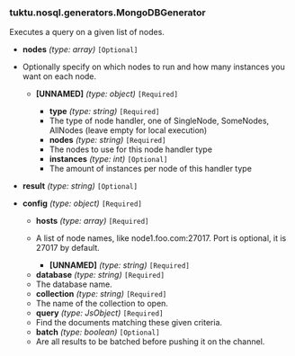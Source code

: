 ### tuktu.nosql.generators.MongoDBGenerator
Executes a query on a given list of nodes.

  * **nodes** *(type: array)* `[Optional]`
  - Optionally specify on which nodes to run and how many instances you want on each node.
 
    * **[UNNAMED]** *(type: object)* `[Required]`

      * **type** *(type: string)* `[Required]`
      - The type of node handler, one of SingleNode, SomeNodes, AllNodes (leave empty for local execution)
 
      * **nodes** *(type: string)* `[Required]`
      - The nodes to use for this node handler type
 
      * **instances** *(type: int)* `[Optional]`
      - The amount of instances per node of this handler type
 
  * **result** *(type: string)* `[Optional]`

  * **config** *(type: object)* `[Required]`

    * **hosts** *(type: array)* `[Required]`
    - A list of node names, like node1.foo.com:27017. Port is optional, it is 27017 by default.
 
      * **[UNNAMED]** *(type: string)* `[Required]`

    * **database** *(type: string)* `[Required]`
    - The database name.
 
    * **collection** *(type: string)* `[Required]`
    - The name of the collection to open.
 
    * **query** *(type: JsObject)* `[Required]`
    - Find the documents matching these given criteria.
 
    * **batch** *(type: boolean)* `[Optional]`
    - Are all results to be batched before pushing it on the channel.
 
